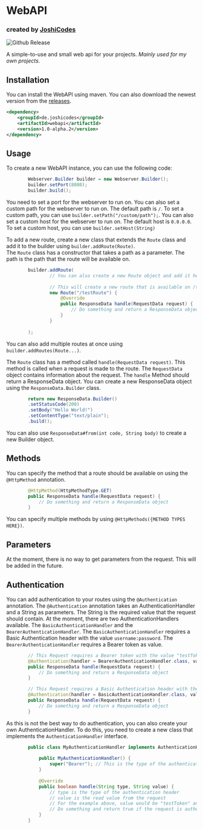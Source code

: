 # WebAPI
### created by [JoshiCodes](https://github.com/JoshiCodes)

![Github Release](https://img.shields.io/github/v/release/JoshiCodes/WebAPI?include_prereleases)

A simple-to-use and small web api for your projects.
_Mainly used for my own projects._

## Installation

You can install the WebAPI using maven.
You can also download the newest version from the [releases](https://github.com/JoshiCodes/WebAPI/releases).

```xml
<dependency>
    <groupId>de.joshicodes</groupId>
    <artifactId>webapi</artifactId>
    <version>1.0-alpha.2</version>
</dependency>
```

## Usage
To create a new WebAPI instance, you can use the following code:

```java
        Webserver.Builder builder = new Webserver.Builder();
        builder.setPort(8080);
        builder.build();
```
You need to set a port for the webserver to run on. You can also set a custom path for the webserver to run on. The default path is `/`.
To set a custom path, you can use `builder.setPath("/custom/path");`.
You can also set a custom host for the webserver to run on. The default host is `0.0.0.0`. To set a custom host, you can use `builder.setHost(String)`

To add a new route, create a new class that extends the `Route` class and add it to the builder using `builder.addRoute(Route)`.<br>
The `Route` class has a constructor that takes a path as a parameter. The path is the path that the route will be available on.

```java
        builder.addRoute(
                // You can also create a new Route object and add it here
        
                // This will create a new route that is available on /testRoute
                new Route("/testRoute") {
                    @Override
                    public ResponseData handle(RequestData request) {
                        // Do something and return a ResponseData object
                    }
                }
                
        );
```
You can also add multiple routes at once using `builder.addRoutes(Route...)`.

The `Route` class has a method called `handle(RequestData request)`. This method is called when a request is made to the route. The `RequestData` object contains information about the request. The `handle` Method should return a ResponseData object.
You can create a new ResponseData object using the `ResponseData.Builder` class.

```java
        return new ResponseData.Builder()
        .setStatusCode(200)
        .setBody("Hello World!")
        .setContentType("text/plain");
        .build();
```
You can also use `ResponseData#from(int code, String body)` to create a new Builder object.


## Methods
You can specify the method that a route should be available on using the `@HttpMethod` annotation.

```java
        @HttpMethod(HttpMethodType.GET)
        public ResponseData handle(RequestData request) {
            // Do something and return a ResponseData object
        }
```
You can specify multiple methods by using `@HttpMethods({METHOD TYPES HERE})`.

## Parameters
At the moment, there is no way to get parameters from the request. This will be added in the future.

## Authentication
You can add authentication to your routes using the `@Authentication` annotation.
The `@Authentication` annotation takes an AuthenticationHandler and a String as parameters. The String is the required value that the request should contain.
At the moment, there are two AuthenticationHandlers available. The `BasicAuthenticationHandler` and the `BearerAuthenticationHandler`.
The `BasicAuthenticationHandler` requires a Basic Authentication header with the value `username:password`.
The `BearerAuthenticationHandler` requires a Bearer token as value.
```java
        // This Request requires a Bearer token with the value "testToken"
        @Authentication(handler = BearerAuthenticationHandler.class, value="testToken")
        public ResponseData handle(RequestData request) {
            // Do something and return a ResponseData object
        }

        // This Request requires a Basic Authentication header with the value "username:password"
        @Authentication(handler = BasicAuthenticationHandler.class, value="username:password")
        public ResponseData handle(RequestData request) {
            // Do something and return a ResponseData object
        }
```
As this is not the best way to do authentication, you can also create your own AuthenticationHandler. To do this, you need to create a new class that implements the `AuthenticationHandler` interface.

```java
        public class MyAuthenticationHandler implements AuthenticationHandler {
    
            public MyAuthenticationHandler() {
                super("Bearer"); // This is the type of the authentication header. You can allow multiple types ("Bearer", "Basic") but your handler should be able to handle all of them.
            }
    
            @Override
            public boolean handle(String type, String value) {
                // type is the type of the authentication header
                // value is the read value from the request
                // For the example above, value would be "testToken" and type would be "Bearer"
                // Do something and return true if the request is authenticated
            }
        }
```
